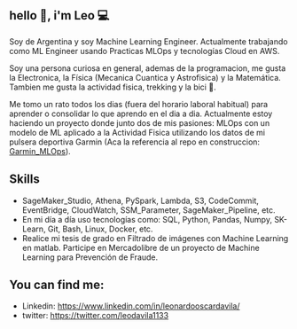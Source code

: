 ## hello 👋, i'm Leo 💻
Soy de Argentina y soy Machine Learning Engineer. Actualmente trabajando como ML Engineer usando Practicas MLOps y tecnologías Cloud en AWS. 
 
Soy una persona curiosa en general, ademas de la programacion, me gusta la Electronica, la Física (Mecanica Cuantica y Astrofisica) y la Matemática. Tambien me gusta la actividad fisica, trekking y la bici 🚴. 

Me tomo un rato todos los dias (fuera del horario laboral habitual) para aprender o consolidar lo que aprendo en el dia a dia. Actualmente estoy haciendo un proyecto donde junto dos de mis pasiones: MLOps con un modelo de ML aplicado a la Actividad Fisica utilizando los datos de mi pulsera deportiva Garmin (Aca la referencia al repo en construccion: [Garmin_MLOps](https://github.com/Leonardo1133/Garmin_MLOps)).  

## Skills
- SageMaker_Studio, Athena, PySpark, Lambda, S3, CodeCommit, EventBridge, CloudWatch, SSM_Parameter, SageMaker_Pipeline, etc.
- En mi día a día uso tecnologías como: SQL, Python, Pandas, Numpy, SK-Learn, Git, Bash, Linux, Docker, etc.
- Realice mi tesis de grado en Filtrado de imágenes con Machine Learning en matlab. Participe en Mercadolibre de un proyecto de Machine Learning para Prevención de Fraude.

## You can find me:
- Linkedin: https://www.linkedin.com/in/leonardooscardavila/
- twitter: https://twitter.com/leodavila1133




<!--
**Leonardo1133/Leonardo1133** is a ✨ _special_ ✨ repository because its `README.md` (this file) appears on your GitHub profile.

Here are some ideas to get you started:

- 🔭 I’m currently working on ...
- 🌱 I’m currently learning ...
- 👯 I’m looking to collaborate on ...
- 🤔 I’m looking for help with ...
- 💬 Ask me about ...
- 📫 How to reach me: ...
- 😄 Pronouns: ...
- ⚡ Fun fact: ...
-->
